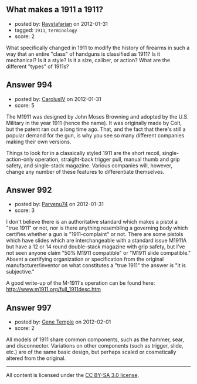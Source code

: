 ## What makes a 1911 a 1911?

- posted by: [Raystafarian](https://stackexchange.com/users/-1/404-raystafarian) on 2012-01-31
- tagged: `1911`, `terminology`
- score: 2

<p>What specifically changed in 1911 to modify the history of firearms in such a way that an entire "class" of handguns is classified as 1911? Is it mechanical? Is it a style? Is it a size, caliber, or action? What are the different "types" of 1911s?</p>



## Answer 994

- posted by: [CarolusIV](https://stackexchange.com/users/-1/383-carolusiv) on 2012-01-31
- score: 5

<p>The M1911 was designed by John Moses Browning and adopted by the U.S. Military in the year 1911 (hence the name). It was originally made by Colt, but the patent ran out a long time ago. That, and the fact that there's still a popular demand for the gun, is why you see so many different companies making their own versions.</p>

<p>Things to look for in a classically styled 1911 are the short recoil, single-action-only operation, straight-back trigger pull, manual thumb and grip safety, and single-stack magazine. Various companies will, however, change any number of these features to differentiate themselves.</p>



## Answer 992

- posted by: [Parvenu74](https://stackexchange.com/users/-1/403-parvenu74) on 2012-01-31
- score: 3

<p>I don't believe there is an authoritative standard which makes a pistol a "true 1911" or not, nor is there anything resembling a governing body which certifies whether a gun is "1911-complaint" or not.  There are some pistols which have slides which are interchangeable with a standard issue M1911A but have a 12 or 14 round double-stack magazine with grip safety, but I've not seen anyone claim "50% M1911 compatible" or "M1911 slide compatible."  Absent a certifying organization or specification from the original manufacturer/inventor on what constitutes a "true 1911" the answer is "it is subjective."</p>

<p>A good write-up of the M-1911's operation can be found here: <a href="http://www.m1911.org/full_1911desc.htm" rel="nofollow">http://www.m1911.org/full_1911desc.htm</a></p>



## Answer 997

- posted by: [Gene Temple](https://stackexchange.com/users/-1/254-gene-temple) on 2012-02-01
- score: 2

<p>All models of 1911 share common components, such as the hammer, sear, and disconnector.  Variations on other components (such as trigger, slide, etc.) are of the same basic design, but perhaps scaled or cosmetically altered from the original.  </p>




---

All content is licensed under the [CC BY-SA 3.0 license](https://creativecommons.org/licenses/by-sa/3.0/).
